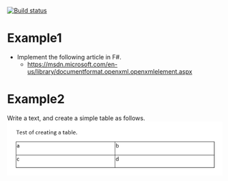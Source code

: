 [![Build status](https://ci.appveyor.com/api/projects/status/ev2ap9mgsj9kwtjq?svg=true)](https://ci.appveyor.com/project/tatsuya/fsharp-openxml-examples)

# Example1
* Implement the following article in F#.
  * https://msdn.microsoft.com/en-us/library/documentformat.openxml.openxmlelement.aspx

# Example2
Write a text, and create a simple table as follows.
![screenshot.jpg](Sample2/screenshot.jpg)
